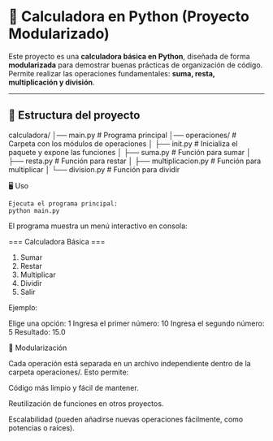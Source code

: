 # 🧮 Calculadora en Python (Proyecto Modularizado)

Este proyecto es una **calculadora básica en Python**, diseñada de forma **modularizada** para demostrar buenas prácticas de organización de código.  
Permite realizar las operaciones fundamentales: **suma, resta, multiplicación y división**.  

---

## 📁 Estructura del proyecto
calculadora/
│── main.py # Programa principal
│── operaciones/ # Carpeta con los módulos de operaciones
│ ├── init.py # Inicializa el paquete y expone las funciones
│ ├── suma.py # Función para sumar
│ ├── resta.py # Función para restar
│ ├── multiplicacion.py # Función para multiplicar
│ └── division.py # Función para dividir

🖥️ Uso

    Ejecuta el programa principal:
    python main.py

El programa muestra un menú interactivo en consola:

=== Calculadora Básica ===
1. Sumar
2. Restar
3. Multiplicar
4. Dividir
5. Salir


Ejemplo:

Elige una opción: 1
Ingresa el primer número: 10
Ingresa el segundo número: 5
Resultado: 15.0

🧩 Modularización

Cada operación está separada en un archivo independiente dentro de la carpeta operaciones/.
Esto permite:

Código más limpio y fácil de mantener.

Reutilización de funciones en otros proyectos.

Escalabilidad (pueden añadirse nuevas operaciones fácilmente, como potencias o raíces).